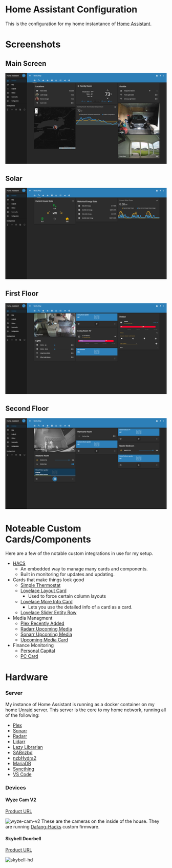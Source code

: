 # Home Assistant Configuration
This is the configuration for my home instantance of [Home Assistant](https://www.home-assistant.io/).

# Screenshots
## Main Screen
![Main](screenshots/Main.PNG)
## Solar
![Solar](screenshots/Solar.PNG)
## First Floor
![Floor One](screenshots/Floor-1.PNG)
## Second Floor
![Floor Two](screenshots/Floor-2.PNG)

# Noteable Custom Cards/Components
Here are a few of the notable custom integrations in use for my setup. 
* [HACS](https://github.com/custom-components/hacs)
  * An embedded way to manage many cards and components.
  * Built in monitoring for updates and updating.
* Cards that make things look good
  * [Simple Thermostat](https://github.com/nervetattoo/simple-thermostat)
  * [Lovelace Layout Card](https://github.com/thomasloven/lovelace-layout-card)
    * Used to force certain column layouts
  * [Lovelace More Info Card](https://github.com/thomasloven/lovelace-more-info-card)
    * Lets you use the detailed info of a card as a card.
  * [Lovelace Slider Entity Row](https://github.com/thomasloven/lovelace-slider-entity-row)
* Media Managment
  * [Plex Recently Added](https://github.com/custom-components/sensor.plex_recently_added)
  * [Radarr Upcoming Media](https://github.com/custom-components/sensor.radarr_upcoming_media)
  * [Sonarr Upcoming Media](https://github.com/custom-components/sensor.sonarr_upcoming_media)
  * [Upcoming Media Card](https://github.com/custom-cards/upcoming-media-card)
* Finance Monitoring
  * [Personal Capital](https://github.com/custom-components/sensor.personalcapital)
  * [PC Card](https://github.com/custom-cards/pc-card)

# Hardware
### Server
My instance of Home Assistant is running as a docker container on my home [Unraid](https://unraid.net/) server.  This server is the core to my home network, running all of the following:
* [Plex](https://www.plex.tv/)
* [Sonarr](https://sonarr.tv/)
* [Radarr](https://radarr.video/)
* [Lidarr](https://lidarr.audio/)
* [Lazy Librarian](https://github.com/lazylibrarian/LazyLibrarian)
* [SABnzbd](https://sabnzbd.org/)
* [nzbHydra2](https://github.com/theotherp/nzbhydra2)
* [MariaDB](https://mariadb.org/)
* [Syncthing](https://syncthing.net/)
* [VS Code](https://coder.com/)

### Devices
#### Wyze Cam V2
[Product URL](https://www.wyze.com/product/wyze-cam-v2/)

![wyze-cam-v2](https://www.wyze.com/wp-content/uploads/2018/02/wyze-cam.jpg)
These are the cameras on the inside of the house.  They are running [Dafang-Hacks](https://github.com/EliasKotlyar/Xiaomi-Dafang-Hacks) custom firmware.
#### Skybell Doorbell
[Product URL](http://www.skybell.com/)

![skybell-hd](https://cdn.shopify.com/s/files/1/0585/7745/products/skybell-hd-silver-blue-600x600.png?v=1472068680)
